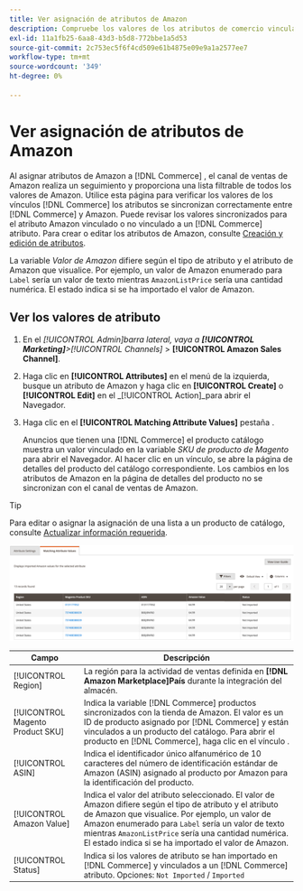 ```yaml
---
title: Ver asignación de atributos de Amazon
description: Compruebe los valores de los atributos de comercio vinculados para que se sincronicen correctamente entre Commerce y Amazon.
exl-id: 11a1fb25-6aa8-43d3-b5d8-772bbe1a5d53
source-git-commit: 2c753ec5f6f4cd509e61b4875e09e9a1a2577ee7
workflow-type: tm+mt
source-wordcount: '349'
ht-degree: 0%

---
```


# Ver asignación de atributos de Amazon

Al asignar atributos de Amazon a [!DNL Commerce] , el canal de ventas de Amazon realiza un seguimiento y proporciona una lista filtrable de todos los valores de Amazon. Utilice esta página para verificar los valores de los vínculos [!DNL Commerce] los atributos se sincronizan correctamente entre [!DNL Commerce] y Amazon. Puede revisar los valores sincronizados para el atributo Amazon vinculado o no vinculado a un [!DNL Commerce] atributo. Para crear o editar los atributos de Amazon, consulte [Creación y edición de atributos](./creating-attributes.md).

La variable _Valor de Amazon_ difiere según el tipo de atributo y el atributo de Amazon que visualice. Por ejemplo, un valor de Amazon enumerado para `Label` sería un valor de texto mientras `AmazonListPrice` sería una cantidad numérica. El estado indica si se ha importado el valor de Amazon.

## Ver los valores de atributo

1. En el _[!UICONTROL Admin]_barra lateral, vaya a **[!UICONTROL Marketing]**>_[!UICONTROL Channels]_ > **[!UICONTROL Amazon Sales Channel]**.

1. Haga clic en **[!UICONTROL Attributes]** en el menú de la izquierda, busque un atributo de Amazon y haga clic en **[!UICONTROL Create]** o **[!UICONTROL Edit]** en el _[!UICONTROL Action]_para abrir el Navegador.

1. Haga clic en el **[!UICONTROL Matching Attribute Values]** pestaña .

   Anuncios que tienen una [!DNL Commerce] el producto catálogo muestra un valor vinculado en la variable _SKU de producto de Magento_ para abrir el Navegador. Al hacer clic en un vínculo, se abre la página de detalles del producto del catálogo correspondiente. Los cambios en los atributos de Amazon en la página de detalles del producto no se sincronizan con el canal de ventas de Amazon.

>[!TIP]
>Para editar o asignar la asignación de una lista a un producto de catálogo, consulte [Actualizar información requerida](./amazon-manually-update-incomplete-listing.md).

![Ver valores de atributo](assets/amazon-managing-attribute-values.png)

| Campo | Descripción |
|--- |--- |
| [!UICONTROL Region] | La región para la actividad de ventas definida en **[!DNL Amazon Marketplace]País** durante la integración del almacén. |
| [!UICONTROL Magento Product SKU] | Indica la variable [!DNL Commerce] productos sincronizados con la tienda de Amazon. El valor es un ID de producto asignado por [!DNL Commerce] y están vinculados a un producto del catálogo. Para abrir el producto en [!DNL Commerce], haga clic en el vínculo . |
| [!UICONTROL ASIN] | Indica el identificador único alfanumérico de 10 caracteres del número de identificación estándar de Amazon (ASIN) asignado al producto por Amazon para la identificación del producto. |
| [!UICONTROL Amazon Value] | Indica el valor del atributo seleccionado. El valor de Amazon difiere según el tipo de atributo y el atributo de Amazon que visualice. Por ejemplo, un valor de Amazon enumerado para `Label` sería un valor de texto mientras `AmazonListPrice` sería una cantidad numérica. El estado indica si se ha importado el valor de Amazon. |
| [!UICONTROL Status] | Indica si los valores de atributo se han importado en [!DNL Commerce] y vinculados a un [!DNL Commerce] atributo. Opciones: `Not Imported` / `Imported` |
